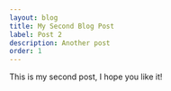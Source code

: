 ```yaml
---
layout: blog
title: My Second Blog Post
label: Post 2
description: Another post
order: 1
---
```


This is my second post, I hope you like it!
